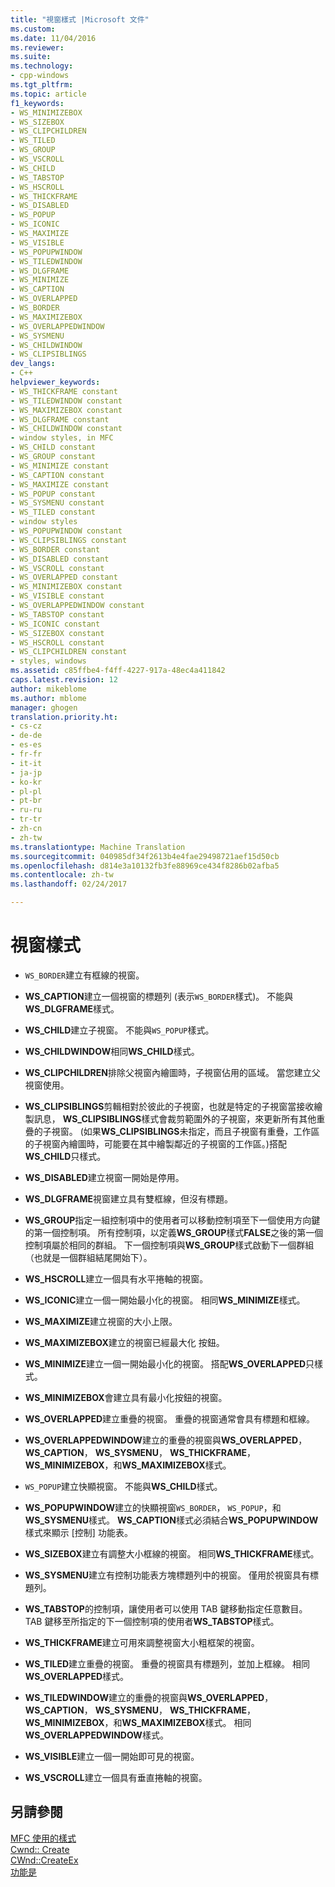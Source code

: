 ```yaml
---
title: "視窗樣式 |Microsoft 文件"
ms.custom: 
ms.date: 11/04/2016
ms.reviewer: 
ms.suite: 
ms.technology:
- cpp-windows
ms.tgt_pltfrm: 
ms.topic: article
f1_keywords:
- WS_MINIMIZEBOX
- WS_SIZEBOX
- WS_CLIPCHILDREN
- WS_TILED
- WS_GROUP
- WS_VSCROLL
- WS_CHILD
- WS_TABSTOP
- WS_HSCROLL
- WS_THICKFRAME
- WS_DISABLED
- WS_POPUP
- WS_ICONIC
- WS_MAXIMIZE
- WS_VISIBLE
- WS_POPUPWINDOW
- WS_TILEDWINDOW
- WS_DLGFRAME
- WS_MINIMIZE
- WS_CAPTION
- WS_OVERLAPPED
- WS_BORDER
- WS_MAXIMIZEBOX
- WS_OVERLAPPEDWINDOW
- WS_SYSMENU
- WS_CHILDWINDOW
- WS_CLIPSIBLINGS
dev_langs:
- C++
helpviewer_keywords:
- WS_THICKFRAME constant
- WS_TILEDWINDOW constant
- WS_MAXIMIZEBOX constant
- WS_DLGFRAME constant
- WS_CHILDWINDOW constant
- window styles, in MFC
- WS_CHILD constant
- WS_GROUP constant
- WS_MINIMIZE constant
- WS_CAPTION constant
- WS_MAXIMIZE constant
- WS_POPUP constant
- WS_SYSMENU constant
- WS_TILED constant
- window styles
- WS_POPUPWINDOW constant
- WS_CLIPSIBLINGS constant
- WS_BORDER constant
- WS_DISABLED constant
- WS_VSCROLL constant
- WS_OVERLAPPED constant
- WS_MINIMIZEBOX constant
- WS_VISIBLE constant
- WS_OVERLAPPEDWINDOW constant
- WS_TABSTOP constant
- WS_ICONIC constant
- WS_SIZEBOX constant
- WS_HSCROLL constant
- WS_CLIPCHILDREN constant
- styles, windows
ms.assetid: c85ffbe4-f4ff-4227-917a-48ec4a411842
caps.latest.revision: 12
author: mikeblome
ms.author: mblome
manager: ghogen
translation.priority.ht:
- cs-cz
- de-de
- es-es
- fr-fr
- it-it
- ja-jp
- ko-kr
- pl-pl
- pt-br
- ru-ru
- tr-tr
- zh-cn
- zh-tw
ms.translationtype: Machine Translation
ms.sourcegitcommit: 040985df34f2613b4e4fae29498721aef15d50cb
ms.openlocfilehash: d814e3a10132fb3fe88969ce434f8286b02afba5
ms.contentlocale: zh-tw
ms.lasthandoff: 02/24/2017

---
```

# <a name="window-styles"></a>視窗樣式
-   `WS_BORDER`建立有框線的視窗。  
  
-   **WS_CAPTION**建立一個視窗的標題列 (表示`WS_BORDER`樣式)。 不能與**WS_DLGFRAME**樣式。  
  
-   **WS_CHILD**建立子視窗。 不能與`WS_POPUP`樣式。  
  
-   **WS_CHILDWINDOW**相同**WS_CHILD**樣式。  
  
-   **WS_CLIPCHILDREN**排除父視窗內繪圖時，子視窗佔用的區域。 當您建立父視窗使用。  
  
-   **WS_CLIPSIBLINGS**剪輯相對於彼此的子視窗，也就是特定的子視窗當接收繪製訊息， **WS_CLIPSIBLINGS**樣式會裁剪範圍外的子視窗，來更新所有其他重疊的子視窗。 (如果**WS_CLIPSIBLINGS**未指定，而且子視窗有重疊，工作區的子視窗內繪圖時，可能要在其中繪製鄰近的子視窗的工作區。)搭配**WS_CHILD**只樣式。  
  
-   **WS_DISABLED**建立視窗一開始是停用。  
  
-   **WS_DLGFRAME**視窗建立具有雙框線，但沒有標題。  
  
-   **WS_GROUP**指定一組控制項中的使用者可以移動控制項至下一個使用方向鍵的第一個控制項。 所有控制項，以定義**WS_GROUP**樣式**FALSE**之後的第一個控制項屬於相同的群組。 下一個控制項與**WS_GROUP**樣式啟動下一個群組 （也就是一個群組結尾開始下）。  
  
-   **WS_HSCROLL**建立一個具有水平捲軸的視窗。  
  
-   **WS_ICONIC**建立一個一開始最小化的視窗。 相同**WS_MINIMIZE**樣式。  
  
-   **WS_MAXIMIZE**建立視窗的大小上限。  
  
-   **WS_MAXIMIZEBOX**建立的視窗已經最大化 按鈕。  
  
-   **WS_MINIMIZE**建立一個一開始最小化的視窗。 搭配**WS_OVERLAPPED**只樣式。  
  
-   **WS_MINIMIZEBOX**會建立具有最小化按鈕的視窗。  
  
-   **WS_OVERLAPPED**建立重疊的視窗。 重疊的視窗通常會具有標題和框線。  
  
-   **WS_OVERLAPPEDWINDOW**建立的重疊的視窗與**WS_OVERLAPPED**， **WS_CAPTION**， **WS_SYSMENU**， **WS_THICKFRAME**， **WS_MINIMIZEBOX**，和**WS_MAXIMIZEBOX**樣式。  
  
-   `WS_POPUP`建立快顯視窗。 不能與**WS_CHILD**樣式。  
  
-   **WS_POPUPWINDOW**建立的快顯視窗`WS_BORDER`， `WS_POPUP`，和**WS_SYSMENU**樣式。 **WS_CAPTION**樣式必須結合**WS_POPUPWINDOW**樣式來顯示 [控制] 功能表。  
  
-   **WS_SIZEBOX**建立有調整大小框線的視窗。 相同**WS_THICKFRAME**樣式。  
  
-   **WS_SYSMENU**建立有控制功能表方塊標題列中的視窗。 僅用於視窗具有標題列。  
  
-   **WS_TABSTOP**的控制項，讓使用者可以使用 TAB 鍵移動指定任意數目。 TAB 鍵移至所指定的下一個控制項的使用者**WS_TABSTOP**樣式。  
  
-   **WS_THICKFRAME**建立可用來調整視窗大小粗框架的視窗。  
  
-   **WS_TILED**建立重疊的視窗。 重疊的視窗具有標題列，並加上框線。 相同**WS_OVERLAPPED**樣式。  
  
-   **WS_TILEDWINDOW**建立的重疊的視窗與**WS_OVERLAPPED**， **WS_CAPTION**， **WS_SYSMENU**， **WS_THICKFRAME**， **WS_MINIMIZEBOX**，和**WS_MAXIMIZEBOX**樣式。 相同**WS_OVERLAPPEDWINDOW**樣式。  
  
-   **WS_VISIBLE**建立一個一開始即可見的視窗。  
  
-   **WS_VSCROLL**建立一個具有垂直捲軸的視窗。  
  
## <a name="see-also"></a>另請參閱  
 [MFC 使用的樣式](../../mfc/reference/styles-used-by-mfc.md)   
 [Cwnd:: Create](../../mfc/reference/cwnd-class.md#create)   
 [CWnd::CreateEx](../../mfc/reference/cwnd-class.md#createex)   
 [功能是](http://msdn.microsoft.com/library/windows/desktop/ms632679)


